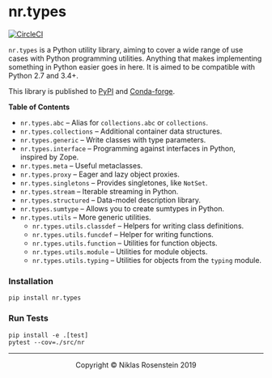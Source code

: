 # nr.types

[![CircleCI](https://circleci.com/gh/NiklasRosenstein/python-nr.types.svg?style=svg)](https://circleci.com/gh/NiklasRosenstein/python-nr.types)

`nr.types` is a Python utility library, aiming to cover a wide range of use cases with Python programming utilities. Anything that makes
implementing something in Python easier goes in here. It is aimed to be
compatible with Python 2.7 and 3.4+.

This library is published to [PyPI] and [Conda-forge].

  [PyPI]: https://pypi.org/project/nr.types/
  [Conda-forge]: https://github.com/conda-forge/nr.types-feedstock

__Table of Contents__

* `nr.types.abc` &ndash; Alias for `collections.abc` or `collections`.
* `nr.types.collections` &ndash; Additional container data structures.
* `nr.types.generic` &ndash; Write classes with type parameters.
* `nr.types.interface` &ndash; Programming against interfaces in Python,
  inspired by Zope.
* `nr.types.meta` &ndash; Useful metaclasses.
* `nr.types.proxy` &ndash; Eager and lazy object proxies.
* `nr.types.singletons` &ndash; Provides singletones, like `NotSet`.
* `nr.types.stream` &ndash; Iterable streaming in Python.
* `nr.types.structured` &ndash; Data-model description library.
* `nr.types.sumtype` &ndash; Allows you to create sumtypes in Python.
* `nr.types.utils` &ndash; More generic utilities.
  * `nr.types.utils.classdef` &ndash; Helpers for writing class definitions.
  * `nr.types.utils.funcdef` &ndash; Helper for writing functions.
  * `nr.types.utils.function` &ndash; Utilities for function objects.
  * `nr.types.utils.module` &ndash; Utilities for module objects.
  * `nr.types.utils.typing` &ndash; Utilities for objects from the `typing` module.

### Installation

    pip install nr.types

### Run Tests

    pip install -e .[test]
    pytest --cov=./src/nr

---

<p align="center">Copyright &copy; Niklas Rosenstein 2019</p>
